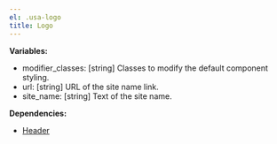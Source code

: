 ```yaml
---
el: .usa-logo
title: Logo
---
```


__Variables:__
* modifier_classes: [string] Classes to modify the default component styling.
* url: [string] URL of the site name link.
* site_name: [string] Text of the site name.

__Dependencies:__
* [Header](../header/header.md)
